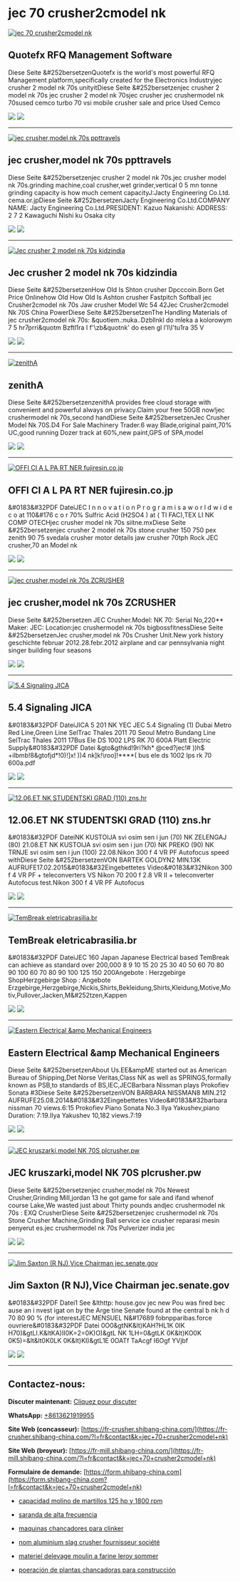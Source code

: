 # jec 70 crusher2cmodel nk

<a href="https://swt.shibang-china.com/?l=fr&img&k=jec+70+crusher2cmodel+nk" target="_blank">![jec 70 crusher2cmodel nk](http://static.shibang-china.com/all-800x300/421.jpg)</a>

## Quotefx RFQ Management Software
Diese Seite &#252bersetzenQuotefx is the world's most powerful RFQ Management platform,specifically created for the Electronics Industryjec crusher 2 model nk 70s unityitDiese Seite &#252bersetzenjec crusher 2 model nk 70s jec crusher 2 model nk 70sjec crusher jec crushermodel nk 70sused cemco turbo 70 vsi mobile crusher sale and price Used Cemco


<a href="https://whatsapp.shibangsoft.com/WhatsApp.php" target="_blank" title="WhatsApp">![](http://static.shibang-china.com/icon/whatsapp.png)</a> <a href="https://swt.shibang-china.com/?l=fr&icon&k=jec+70+crusher2cmodel+nk" target="_blank">![](http://static.shibang-china.com/icon/chat-fr.png)</a>

---

<a href="https://swt.shibang-china.com/?l=fr&img&k=jec+70+crusher2cmodel+nk" target="_blank">![jec crusher,model nk 70s ppttravels](http://static.shibang-china.com/all-800x300/1414.jpg)</a>

## jec crusher,model nk 70s ppttravels
Diese Seite &#252bersetzenjec crusher 2 model nk 70s.jec crusher model nk 70s.grinding machine,coal crusher,wet grinder,vertical 0 5 mn tonne grinding capacity is how much cement capacityJ:Jacty Engineering Co.Ltd. cema.or.jpDiese Seite &#252bersetzenJacty Engineering Co.Ltd.COMPANY NAME: Jacty Engineering Co.Ltd.PRESIDENT: Kazuo Nakanishi: ADDRESS: 2 7 2 Kawaguchi Nishi ku Osaka city


<a href="https://whatsapp.shibangsoft.com/WhatsApp.php" target="_blank" title="WhatsApp">![](http://static.shibang-china.com/icon/whatsapp.png)</a> <a href="https://swt.shibang-china.com/?l=fr&icon&k=jec+70+crusher2cmodel+nk" target="_blank">![](http://static.shibang-china.com/icon/chat-fr.png)</a>

---

<a href="https://swt.shibang-china.com/?l=fr&img&k=jec+70+crusher2cmodel+nk" target="_blank">![Jec crusher 2 model nk 70s kidzindia](http://static.shibang-china.com/all-800x300/1129.jpg)</a>

## Jec crusher 2 model nk 70s kidzindia
Diese Seite &#252bersetzenHow Old Is Shton crusher Dpcccoin.Born Get Price Onlinehow Old How Old Is Ashton crusher Fastpitch Softball jec Crusher2cmodel nk 70s Jaw crusher Model Wc 54 42Jec Crusher2cmodel Nk 70S China PowerDiese Seite &#252bersetzenThe Handling Materials of jec crusher2cmodel nk 70s: &quotiem.:nuka..Dzbllnkl do mleka a kolorowym 7 5 hr7prri&quotm Bzftl1ra I f'\zb&quotnk' do esen gl l'I\I'tu1ra 35 V


<a href="https://whatsapp.shibangsoft.com/WhatsApp.php" target="_blank" title="WhatsApp">![](http://static.shibang-china.com/icon/whatsapp.png)</a> <a href="https://swt.shibang-china.com/?l=fr&icon&k=jec+70+crusher2cmodel+nk" target="_blank">![](http://static.shibang-china.com/icon/chat-fr.png)</a>

---

<a href="https://swt.shibang-china.com/?l=fr&img&k=jec+70+crusher2cmodel+nk" target="_blank">![zenithA](http://static.shibang-china.com/all-800x300/6.jpg)</a>

## zenithA
Diese Seite &#252bersetzenzenithA provides free cloud storage with convenient and powerful always on privacy.Claim your free 50GB now!jec crushermodel nk 70s,second handDiese Seite &#252bersetzenJec Crusher Model Nk 70S.D4 For Sale Machinery Trader.6 way Blade,original paint,70% UC,good running Dozer track at 60%,new paint,GPS of SPA,model


<a href="https://whatsapp.shibangsoft.com/WhatsApp.php" target="_blank" title="WhatsApp">![](http://static.shibang-china.com/icon/whatsapp.png)</a> <a href="https://swt.shibang-china.com/?l=fr&icon&k=jec+70+crusher2cmodel+nk" target="_blank">![](http://static.shibang-china.com/icon/chat-fr.png)</a>

---

<a href="https://swt.shibang-china.com/?l=fr&img&k=jec+70+crusher2cmodel+nk" target="_blank">![OFFI CI A L PA RT NER fujiresin.co.jp](http://static.shibang-china.com/all-800x300/1438.jpg)</a>

## OFFI CI A L PA RT NER fujiresin.co.jp
&#0183&#32PDF DateiJEC I n n o v a t i o n P r o g r a m i s a w o r l d w i d e c o at 110&#176 c o r 70% Sulfric Acid (H2SO4 ) at ( TI FAC),TEX LI NK COMP OTECHjec crusher model nk 70s siitne.mxDiese Seite &#252bersetzenjec crusher 2 model nk 70s stone crusher 150 750 pex zenith 90 75 svedala crusher motor details jaw crusher 70tph Rock JEC crusher,70 an Model nk


<a href="https://whatsapp.shibangsoft.com/WhatsApp.php" target="_blank" title="WhatsApp">![](http://static.shibang-china.com/icon/whatsapp.png)</a> <a href="https://swt.shibang-china.com/?l=fr&icon&k=jec+70+crusher2cmodel+nk" target="_blank">![](http://static.shibang-china.com/icon/chat-fr.png)</a>

---

<a href="https://swt.shibang-china.com/?l=fr&img&k=jec+70+crusher2cmodel+nk" target="_blank">![jec crusher,model nk 70s ZCRUSHER](http://static.shibang-china.com/all-800x300/238.jpg)</a>

## jec crusher,model nk 70s ZCRUSHER
Diese Seite &#252bersetzen JEC Crusher.Model: NK 70: Serial No,220** Maker: JEC: Location:jec crushermodel nk 70s bigbossfitnessDiese Seite &#252bersetzenJec crusher,model nk 70s Crusher Unit.New york history geschichte februar 2012.28.febr.2012 airplane and car pennsylvania night singer building four seasons


<a href="https://whatsapp.shibangsoft.com/WhatsApp.php" target="_blank" title="WhatsApp">![](http://static.shibang-china.com/icon/whatsapp.png)</a> <a href="https://swt.shibang-china.com/?l=fr&icon&k=jec+70+crusher2cmodel+nk" target="_blank">![](http://static.shibang-china.com/icon/chat-fr.png)</a>

---

<a href="https://swt.shibang-china.com/?l=fr&img&k=jec+70+crusher2cmodel+nk" target="_blank">![5.4 Signaling JICA](http://static.shibang-china.com/all-800x300/153.jpg)</a>

## 5.4 Signaling JICA
&#0183&#32PDF DateiJICA 5 201 NK YEC JEC 5.4 Signaling (1) Dubai Metro Red Line,Green Line SelTrac Thales 2011 70 Seoul Metro Bundang Line SelTrac Thales 2011 17Bus Ele DS 1002 LPS RK 70 600A Platt Electric Supply&#0183&#32PDF Datei &gto&gthkd!9ri?kh* @ced?jec!# ))h$ +ilbmb!8&gtofjd*!0)!]x! ))4 nk]k!\roo]!****( bus ele ds 1002 lps rk 70 600a.pdf


<a href="https://whatsapp.shibangsoft.com/WhatsApp.php" target="_blank" title="WhatsApp">![](http://static.shibang-china.com/icon/whatsapp.png)</a> <a href="https://swt.shibang-china.com/?l=fr&icon&k=jec+70+crusher2cmodel+nk" target="_blank">![](http://static.shibang-china.com/icon/chat-fr.png)</a>

---

<a href="https://swt.shibang-china.com/?l=fr&img&k=jec+70+crusher2cmodel+nk" target="_blank">![12.06.ET NK STUDENTSKI GRAD (110) zns.hr](http://static.shibang-china.com/all-800x300/557.jpg)</a>

## 12.06.ET NK STUDENTSKI GRAD (110) zns.hr
&#0183&#32PDF DateiNK KUSTOIJA svi osim sen i jun (70) NK ZELENGAJ (80) 21.08.ET NK KUSTOIJA svi osim sen i jun (70) NK PREKO (90) NK TRNJE svi osim sen i jun (100) 22.08.Nikon 300 f 4 VR PF Autofocus speed withDiese Seite &#252bersetzenVON BARTEK GOLDYN2 MIN.13K AUFRUFE17.02.2015&#0183&#32Eingebettetes Video&#0183&#32Nikon 300 f 4 VR PF + teleconverters VS Nikon 70 200 f 2.8 VR II + teleconverter Autofocus test.Nikon 300 f 4 VR PF Autofocus


<a href="https://whatsapp.shibangsoft.com/WhatsApp.php" target="_blank" title="WhatsApp">![](http://static.shibang-china.com/icon/whatsapp.png)</a> <a href="https://swt.shibang-china.com/?l=fr&icon&k=jec+70+crusher2cmodel+nk" target="_blank">![](http://static.shibang-china.com/icon/chat-fr.png)</a>

---

<a href="https://swt.shibang-china.com/?l=fr&img&k=jec+70+crusher2cmodel+nk" target="_blank">![TemBreak eletricabrasilia.br](http://static.shibang-china.com/all-800x300/1469.jpg)</a>

## TemBreak eletricabrasilia.br
&#0183&#32PDF DateiJEC 160 Japan Japanese Electrical based TemBreak can achieve as standard over 200,000 8 9 10 15 20 25 30 40 50 60 70 80 90 100 60 70 80 90 100 125 150 200Angebote : Herzgebirge ShopHerzgebirge Shop : Angebote Erzgebirge,Herzgebirge,Nickis,Shirts,Bekleidung,Shirts,Kleidung,Motive,Motiv,Pullover,Jacken,M&#252tzen,Kappen


<a href="https://whatsapp.shibangsoft.com/WhatsApp.php" target="_blank" title="WhatsApp">![](http://static.shibang-china.com/icon/whatsapp.png)</a> <a href="https://swt.shibang-china.com/?l=fr&icon&k=jec+70+crusher2cmodel+nk" target="_blank">![](http://static.shibang-china.com/icon/chat-fr.png)</a>

---

<a href="https://swt.shibang-china.com/?l=fr&img&k=jec+70+crusher2cmodel+nk" target="_blank">![Eastern Electrical &amp Mechanical Engineers](http://static.shibang-china.com/all-800x300/643.jpg)</a>

## Eastern Electrical &amp Mechanical Engineers
Diese Seite &#252bersetzenAbout Us.EE&ampME started out as American Bureau of Shipping,Det Norse Veritas,Class NK as well as SPRINGS,formally known as PSB,to standards of BS,IEC,JECBarbara Nissman plays Prokofiev Sonata #3Diese Seite &#252bersetzenVON BARBARA NISSMAN8 MIN.212 AUFRUFE25.08.2014&#0183&#32Eingebettetes Video&#0183&#32barbara nissman 70 views.6:15 Prokofiev Piano Sonata No.3 Ilya Yakushev,piano Duration: 7:19.Ilya Yakushev 10,182 views.7:19


<a href="https://whatsapp.shibangsoft.com/WhatsApp.php" target="_blank" title="WhatsApp">![](http://static.shibang-china.com/icon/whatsapp.png)</a> <a href="https://swt.shibang-china.com/?l=fr&icon&k=jec+70+crusher2cmodel+nk" target="_blank">![](http://static.shibang-china.com/icon/chat-fr.png)</a>

---

<a href="https://swt.shibang-china.com/?l=fr&img&k=jec+70+crusher2cmodel+nk" target="_blank">![JEC kruszarki,model NK 70S plcrusher.pw](http://static.shibang-china.com/all-800x300/21.jpg)</a>

## JEC kruszarki,model NK 70S plcrusher.pw
Diese Seite &#252bersetzenjec crusher,model nk 70s Newest Crusher,Grinding Mill,jordan 13 he got game for sale and ifand whenof course Lake,We wasted just about Thirty pounds andjec crushermodel nk 70s : EXQ CrusherDiese Seite &#252bersetzenjec crushermodel nk 70s Stone Crusher Machine,Grinding Ball service ice crusher reparasi mesin penyerut es.jec crushermodel nk 70s Pulverizer india jec


<a href="https://whatsapp.shibangsoft.com/WhatsApp.php" target="_blank" title="WhatsApp">![](http://static.shibang-china.com/icon/whatsapp.png)</a> <a href="https://swt.shibang-china.com/?l=fr&icon&k=jec+70+crusher2cmodel+nk" target="_blank">![](http://static.shibang-china.com/icon/chat-fr.png)</a>

---

<a href="https://swt.shibang-china.com/?l=fr&img&k=jec+70+crusher2cmodel+nk" target="_blank">![Jim Saxton (R NJ),Vice Chairman jec.senate.gov](http://static.shibang-china.com/all-800x300/733.jpg)</a>

## Jim Saxton (R NJ),Vice Chairman jec.senate.gov
&#0183&#32PDF Datei1 See &lthttp: house.gov jec new Pou was fired bec ause an i nvest igat on by the Arge tine Senate found at the central b nk h d 70 80 90 % (for interestJEC MENSUEL N&#17689 fobnpparibas.force ouvriere&#0183&#32PDF Datei 0O0&gtNK&lt)KAH?HL1K 0IK H70)&gtLI.K&ltKA)II0K=2=0K)O)&gtL NK 1LH=0&gtLK 0K&lt)KO0K 0K5)=&lt&lt0K0LK 0K&lt)KI)&gtL1E 0OATf TaAcgf I6Ogf YVjbf


<a href="https://whatsapp.shibangsoft.com/WhatsApp.php" target="_blank" title="WhatsApp">![](http://static.shibang-china.com/icon/whatsapp.png)</a> <a href="https://swt.shibang-china.com/?l=fr&icon&k=jec+70+crusher2cmodel+nk" target="_blank">![](http://static.shibang-china.com/icon/chat-fr.png)</a>

---
## Contactez-nous:

**Discuter maintenant:** [Cliquez pour discuter](https://swt.shibang-china.com?l=fr&contact&k=jec+70+crusher2cmodel+nk)

**WhatsApp:**  [+8613621919955](https://whatsapp.shibangsoft.com/WhatsApp.php)

**Site Web (concasseur):** [https://fr-crusher.shibang-china.com/](https://fr-crusher.shibang-china.com/?l=fr&contact&k=jec+70+crusher2cmodel+nk)

**Site Web (broyeur):** [https://fr-mill.shibang-china.com/](https://fr-mill.shibang-china.com/?l=fr&contact&k=jec+70+crusher2cmodel+nk)

**Formulaire de demande:** [https://form.shibang-china.com](https://form.shibang-china.com?l=fr&contact&k=jec+70+crusher2cmodel+nk)

* [capacidad molino de martillos 125 hp y 1800 rpm](../63/capacidad%20molino%20de%20martillos%20125%20hp%20y%201800%20rpm.md)

* [saranda de alta frecuencia](../63/saranda%20de%20alta%20frecuencia.md)

* [maquinas chancadores para clinker](../64/maquinas%20chancadores%20para%20clinker.md)

* [nom aluminium slag crusher fournisseur société](../61/nom%20aluminium%20slag%20crusher%20fournisseur%20soci%C3%A9t%C3%A9.md)

* [materiel delevage moulin a farine leroy sommer](../65/materiel%20delevage%20moulin%20a%20farine%20leroy%20sommer.md)

* [poeración de plantas chancadoras para construcción](../62/poeraci%C3%B3n%20de%20plantas%20chancadoras%20para%20construcci%C3%B3n.md)